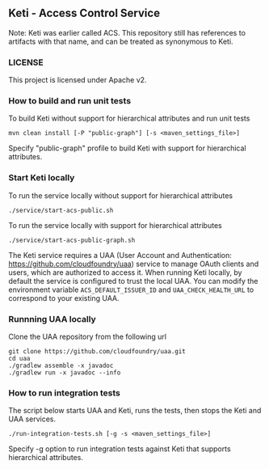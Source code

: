 ## Keti - Access Control Service
Note: Keti was earlier called ACS. This repository still has references to artifacts with that name, and can be treated as synonymous to Keti.

### LICENSE
This project is licensed under Apache v2.

### How to build and run unit tests
To build Keti without support for hierarchical attributes and run unit tests

```
mvn clean install [-P "public-graph"] [-s <maven_settings_file>]
```
Specify "public-graph" profile to build Keti with support for hierarchical attributes.

### Start Keti locally
To run the service locally without support for hierarchical attributes

```
./service/start-acs-public.sh
```
To run the service locally with support for hierarchical attributes

```
./service/start-acs-public-graph.sh
```

The Keti service requires a UAA (User Account and Authentication: https://github.com/cloudfoundry/uaa) service to manage OAuth clients and users, which are authorized to access it. When running Keti locally, by default the service is configured to trust the local UAA. You can modify the environment variable `ACS_DEFAULT_ISSUER_ID` and `UAA_CHECK_HEALTH_URL` to correspond to your existing UAA.

### Runnning UAA locally

Clone the UAA repository from the following url

```
git clone https://github.com/cloudfoundry/uaa.git
cd uaa
./gradlew assemble -x javadoc
./gradlew run -x javadoc --info
```

### How to run integration tests

The script below starts UAA and Keti, runs the tests, then stops the Keti and UAA services.

```
./run-integration-tests.sh [-g -s <maven_settings_file>]
```

Specify -g option to run integration tests against Keti that supports hierarchical attributes.
